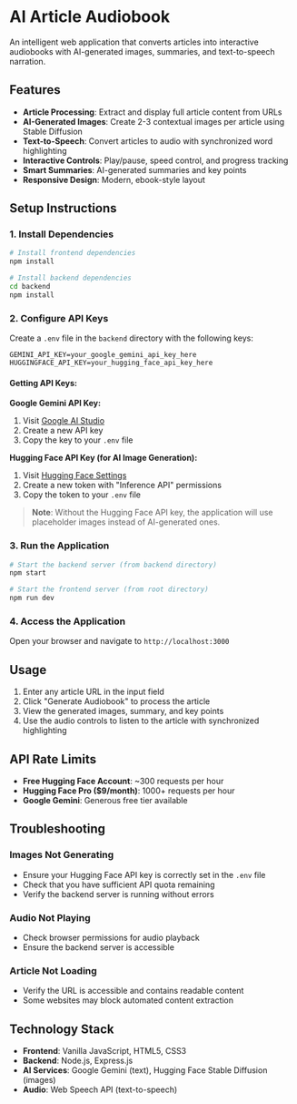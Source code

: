 # AI Article Audiobook

An intelligent web application that converts articles into interactive audiobooks with AI-generated images, summaries, and text-to-speech narration.

## Features

- **Article Processing**: Extract and display full article content from URLs
- **AI-Generated Images**: Create 2-3 contextual images per article using Stable Diffusion
- **Text-to-Speech**: Convert articles to audio with synchronized word highlighting
- **Interactive Controls**: Play/pause, speed control, and progress tracking
- **Smart Summaries**: AI-generated summaries and key points
- **Responsive Design**: Modern, ebook-style layout

## Setup Instructions

### 1. Install Dependencies

```bash
# Install frontend dependencies
npm install

# Install backend dependencies
cd backend
npm install
```

### 2. Configure API Keys

Create a `.env` file in the `backend` directory with the following keys:

```env
GEMINI_API_KEY=your_google_gemini_api_key_here
HUGGINGFACE_API_KEY=your_hugging_face_api_key_here
```

#### Getting API Keys:

**Google Gemini API Key:**
1. Visit [Google AI Studio](https://makersuite.google.com/app/apikey)
2. Create a new API key
3. Copy the key to your `.env` file

**Hugging Face API Key (for AI Image Generation):**
1. Visit [Hugging Face Settings](https://huggingface.co/settings/tokens)
2. Create a new token with "Inference API" permissions
3. Copy the token to your `.env` file

> **Note**: Without the Hugging Face API key, the application will use placeholder images instead of AI-generated ones.

### 3. Run the Application

```bash
# Start the backend server (from backend directory)
npm start

# Start the frontend server (from root directory)
npm run dev
```

### 4. Access the Application

Open your browser and navigate to `http://localhost:3000`

## Usage

1. Enter any article URL in the input field
2. Click "Generate Audiobook" to process the article
3. View the generated images, summary, and key points
4. Use the audio controls to listen to the article with synchronized highlighting

## API Rate Limits

- **Free Hugging Face Account**: ~300 requests per hour
- **Hugging Face Pro ($9/month)**: 1000+ requests per hour
- **Google Gemini**: Generous free tier available

## Troubleshooting

### Images Not Generating
- Ensure your Hugging Face API key is correctly set in the `.env` file
- Check that you have sufficient API quota remaining
- Verify the backend server is running without errors

### Audio Not Playing
- Check browser permissions for audio playback
- Ensure the backend server is accessible

### Article Not Loading
- Verify the URL is accessible and contains readable content
- Some websites may block automated content extraction

## Technology Stack

- **Frontend**: Vanilla JavaScript, HTML5, CSS3
- **Backend**: Node.js, Express.js
- **AI Services**: Google Gemini (text), Hugging Face Stable Diffusion (images)
- **Audio**: Web Speech API (text-to-speech)